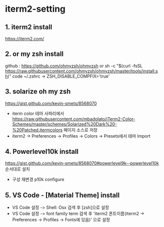 # iterm2-setting


## 1. iterm2 install
https://iterm2.com/

## 2. or my zsh install
github : https://github.com/ohmyzsh/ohmyzsh
or
sh -c "$(curl -fsSL https://raw.githubusercontent.com/ohmyzsh/ohmyzsh/master/tools/install.sh)"
code ~/.zshrc -> ZSH_DISABLE_COMPFIX='true'
## 3. solarize oh my zsh
https://gist.github.com/kevin-smets/8568070

- iterm color 테마
사파리에서 https://raw.githubusercontent.com/mbadolato/iTerm2-Color-Schemes/master/schemes/Solarized%20Dark%20-%20Patched.itermcolors 페이지 소스로 저장
- iterm2 -> Preferences -> Profiles -> Colors -> Presets에서 테마 Import

## 4. Powerlevel10k install
https://gist.github.com/kevin-smets/8568070#powerlevel9k--powerlevel10k 순서대로 설치

- 구성 재변경
p10k configure

## 5. VS Code - [Material Theme] install
- VS Code 설정 -> Shell: Osx 검색 후 [zsh]으로 설정
- VS Code 설정 -> font family term 검색 후 'iterm2 폰트이름(iterm2 -> Preferences -> Profiles -> Fonts에 있음)' 으로 설정

